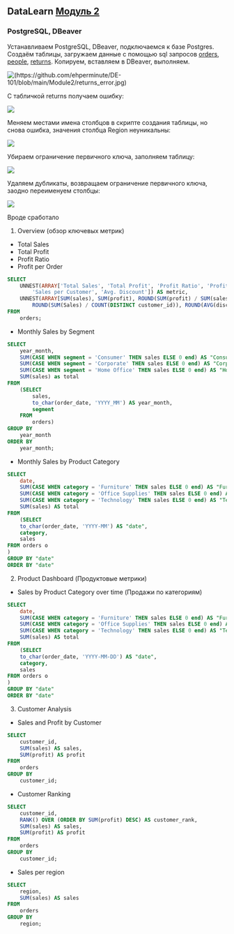 ## DataLearn [Модуль 2](https://github.com/Data-Learn/data-engineering/blob/master/DE-101%20Modules/Module02/readme.md)
### PostgreSQL, DBeaver
Устанавливаем PostgreSQL, DBeaver, подключаемся к базе Postgres.
Создаём таблицы, загружаем данные с помощью sql запросов [orders](https://github.com/Data-Learn/data-engineering/blob/master/DE-101%20Modules/Module02/DE%20-%20101%20Lab%202.1/orders.sql), [people](https://github.com/Data-Learn/data-engineering/blob/master/DE-101%20Modules/Module02/DE%20-%20101%20Lab%202.1/people.sql), [returns](https://github.com/Data-Learn/data-engineering/blob/master/DE-101%20Modules/Module02/DE%20-%20101%20Lab%202.1/returns.sql).
Копируем, вставляем в DBeaver, выполняем.  
  
![(https://github.com/ehperminute/DE-101/blob/main/Module2/returns_error.jpg)](https://github.com/ehperminute/DE-101/blob/main/Module2/images/orders_dbeaver.jpg)
  
С табличкой returns получаем ошибку: 
  
![](https://github.com/ehperminute/DE-101/blob/main/Module2/images/returns_error.jpg)

Меняем местами имена столбцов в скрипте создания таблицы, но снова ошибка, значения столбца Region неуникальны:
  
  ![](https://github.com/ehperminute/DE-101/blob/main/Module2/images/returns_swap_column_def.jpg)

Убираем ограничение первичного ключа, заполняем таблицу:
  
![](https://github.com/ehperminute/DE-101/blob/main/Module2/images/returns_non_key1.jpg)
  
Удаляем дубликаты, возвращаем ограничение первичного ключа, заодно переименуем столбцы:
  
![](https://github.com/ehperminute/DE-101/blob/main/Module2/images/returns_noduplicates_PK.jpg)

Вроде сработало
1. Overview (обзор ключевых метрик)
- Total Sales
- Total Profit
- Profit Ratio
- Profit per Order
```sql
SELECT 
	UNNEST(ARRAY['Total Sales', 'Total Profit', 'Profit Ratio', 'Profit per Order', 
		'Sales per Customer', 'Avg. Discount']) AS metric,
	UNNEST(ARRAY[SUM(sales), SUM(profit), ROUND(SUM(profit) / SUM(sales) * 100, 2), SUM(profit) / COUNT(DISTINCT order_id), 
		ROUND(SUM(Sales) / COUNT(DISTINCT customer_id)), ROUND(AVG(discount) * 100, 2)]) AS value
FROM
	orders;
```
- Monthly Sales by Segment
 
```sql
SELECT
	year_month,
	SUM(CASE WHEN segment = 'Consumer' THEN sales ELSE 0 end) AS "Consumer",
	SUM(CASE WHEN segment = 'Corporate' THEN sales ELSE 0 end) AS "Corporate",
	SUM(CASE WHEN segment = 'Home Office' THEN sales ELSE 0 end) AS "Home Office",
	SUM(sales) as total
FROM 
	(SELECT
		sales,
		to_char(order_date, 'YYYY_MM') AS year_month,
		segment
	FROM
		orders)
GROUP BY
	year_month
ORDER BY 
	year_month;
```
- Monthly Sales by Product Category
  
```sql
SELECT 
	date,
	SUM(CASE WHEN category = 'Furniture' THEN sales ELSE 0 end) AS "Furniture",
	SUM(CASE WHEN category = 'Office Supplies' THEN sales ELSE 0 end) AS "Office Supplies",
	SUM(CASE WHEN category = 'Technology' THEN sales ELSE 0 end) AS "Technology",
	SUM(sales) AS total
FROM 
	(SELECT 
	to_char(order_date, 'YYYY-MM') AS "date",
	category,
	sales
FROM orders o
)
GROUP BY "date"
ORDER BY "date"
```

2. Product Dashboard (Продуктовые метрики)
- Sales by Product Category over time (Продажи по категориям)
```sql
SELECT 
	date,
	SUM(CASE WHEN category = 'Furniture' THEN sales ELSE 0 end) AS "Furniture",
	SUM(CASE WHEN category = 'Office Supplies' THEN sales ELSE 0 end) AS "Office Supplies",
	SUM(CASE WHEN category = 'Technology' THEN sales ELSE 0 end) AS "Technology",
	SUM(sales) AS total
FROM 
	(SELECT 
	to_char(order_date, 'YYYY-MM-DD') AS "date",
	category,
	sales
FROM orders o
)
GROUP BY "date"
ORDER BY "date"
```
3. Customer Analysis
- Sales and Profit by Customer
```sql
SELECT 
	customer_id,
	SUM(sales) AS sales,
	SUM(profit) AS profit
FROM
	orders
GROUP BY
	customer_id;
```
- Customer Ranking
```sql
SELECT 
	customer_id,
	RANK() OVER (ORDER BY SUM(profit) DESC) AS customer_rank,
	SUM(sales) AS sales,
	SUM(profit) AS profit
FROM
	orders
GROUP BY
	customer_id;
```
- Sales per region
```sql
SELECT 
	region,
	SUM(sales) AS sales
FROM
	orders
GROUP BY
	region;
```


